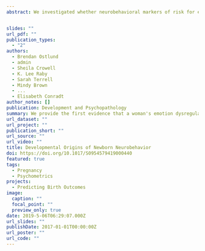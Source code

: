 ```yaml
---
abstract: We investigated whether neurobehavioral markers of risk for emotion dysregulation were evident among newborns, as well as whether the identified markers were associated with prenatal exposure to maternal emotion dysregulation. Pregnant women (N = 162) reported on their emotion dysregulation prior to a laboratory assessment. The women were then invited to the laboratory to assess baseline respiratory sinus arrhythmia (RSA) and RSA in response to an infant cry. Newborns were assessed after birth via the NICU Network Neurobehavioral Scale. We identified two newborn neurobehavioral factors—arousal and attention—via exploratory factor analysis. Low arousal was characterized by less irritability, excitability, and motor agitation, while low attention was related to a lower threshold for auditory and visual stimulation, less sustained attention, and poorer visual tracking abilities. Pregnant women who reported higher levels of emotion dysregulation had newborns with low arousal levels and less attention. Larger decreases in maternal RSA in response to cry were also related to lower newborn arousal. We provide the first evidence that a woman's emotion dysregulation while pregnant is associated with risks for dysregulation in her newborn. Implications for intergenerational transmission of emotion dysregulation are discussed.


slides: ""
url_pdf: ""
publication_types:
  - "2"
authors:
  - Brendan Ostlund
  - admin
  - Sheila Crowell
  - K. Lee Raby
  - Sarah Terrell
  - Mindy Brown
  - ...
  - Elisabeth Conradt
author_notes: []
publication: Development and Psychopathology
summary: We provide the first evidence that a woman's emotion dysregulation while pregnant is associated with risks for dysregulation in her newborn. Implications for intergenerational transmission of emotion dysregulation are discussed.
url_dataset: ""
url_project: ""
publication_short: ""
url_source: ""
url_video: ""
title: Developmental Origins of Newborn Neurobehavior
doi: https://doi.org/10.1017/S0954579419000440
featured: true
tags:
  - Pregnancy
  - Psychometrics
projects:
  - Predicting Birth Outcomes
image:
  caption: ""
  focal_point: ""
  preview_only: true
date: 2019-5-06T06:29:07.000Z
url_slides: ""
publishDate: 2017-01-01T00:00:00Z
url_poster: ""
url_code: ""
---
```

